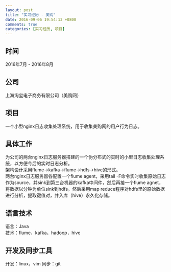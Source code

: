 ```yaml
---
layout: post
title: "实习经历 - 美购"
date: 2016-09-06 19:54:13 +0800
comments: true
categories: [实习经历, 项目]
---
```


## 时间
2016年7月 - 2016年8月
## 公司
上海淘玺电子商务有限公司（美购网）
<!--more-->
## 项目
一个小型nginx日志收集处理系统，用于收集美购网的用户行为日志。
## 具体工作
为公司的两台nginx日志服务器搭建的一个伪分布式的实时的小型日志收集处理系统，以方便今后的实时日志分析。  
架构设计采用flume->kafka->flume->hdfs->hive的形式。  
两台nginx日志服务器各配置一个flume agent，采用tail -F命令实时收集原始日志作为source，并sink到第三台机器的kafka中间件，然后再接一个flume agnet，将数据以分钟为单位sink到hdfs。然后采用map reduce程序对hdfs里的原始数据进行分析，提取键值对，并入库（hive）永久化存储。
## 语言技术
语言：Java  
技术：flume，kafka，hadoop，hive
## 开发及同步工具
开发：linux，vim
同步：git